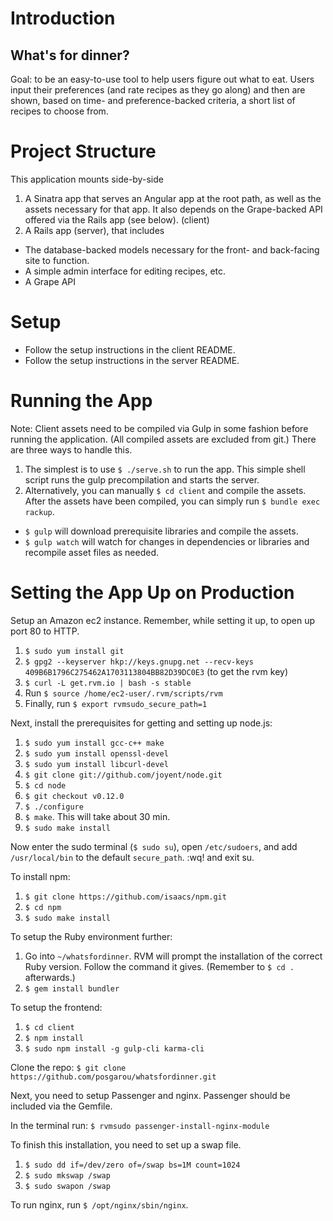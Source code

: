 # Introduction
## What's for dinner?

Goal: to be an easy-to-use tool to help users figure out what to eat.  Users input their preferences (and rate recipes as they go along) and then are shown, based on time- and preference-backed criteria, a short list of recipes to choose from.

# Project Structure

This application mounts side-by-side

1. A Sinatra app that serves an Angular app at the root path, as well as the assets necessary for that app.  It also depends on the Grape-backed API offered via the Rails app (see below).  (client)
2. A Rails app (server), that includes
  * The database-backed models necessary for the front- and back-facing site to function.
  * A simple admin interface for editing recipes, etc.
  * A Grape API

# Setup

* Follow the setup instructions in the client README.
* Follow the setup instructions in the server README.

# Running the App

Note: Client assets need to be compiled via Gulp in some fashion before running the application.  (All compiled assets are excluded from git.)  There are three ways to handle this.

1. The simplest is to use `$ ./serve.sh` to run the app.  This simple shell script runs the gulp precompilation and starts the server.
2. Alternatively, you can manually `$ cd client` and compile the assets.  After the assets have been compiled, you can simply run `$ bundle exec rackup`.
  * `$ gulp` will download prerequisite libraries and compile the assets.
  * `$ gulp watch` will watch for changes in dependencies or libraries and recompile asset files as needed.

# Setting the App Up on Production

Setup an Amazon ec2 instance.  Remember, while setting it up, to open up port 80 to HTTP.

1. `$ sudo yum install git`
2. `$ gpg2 --keyserver hkp://keys.gnupg.net --recv-keys 409B6B1796C275462A1703113804BB82D39DC0E3` (to get the rvm key)
3. `$ curl -L get.rvm.io | bash -s stable`
4. Run `$ source /home/ec2-user/.rvm/scripts/rvm`
5. Finally, run `$ export rvmsudo_secure_path=1`

Next, install the prerequisites for getting and setting up node.js:

1. `$ sudo yum install gcc-c++ make`
2. `$ sudo yum install openssl-devel`
3. `$ sudo yum install libcurl-devel`
4. `$ git clone git://github.com/joyent/node.git`
5. `$ cd node`
6. `$ git checkout v0.12.0`
7. `$ ./configure`
8. `$ make`.  This will take about 30 min.
9. `$ sudo make install`

Now enter the sudo terminal (`$ sudo su`), open `/etc/sudoers`, and add `/usr/local/bin` to the default `secure_path`.  :wq! and exit su.

To install npm:

1. `$ git clone https://github.com/isaacs/npm.git`
2. `$ cd npm`
3. `$ sudo make install`

To setup the Ruby environment further:

1. Go into `~/whatsfordinner`.  RVM will prompt the installation of the correct Ruby version.  Follow the command it gives.  (Remember to `$ cd .` afterwards.)
2. `$ gem install bundler`

To setup the frontend:
1. `$ cd client`
2. `$ npm install`
3. `$ sudo npm install -g gulp-cli karma-cli`

Clone the repo: `$ git clone https://github.com/posgarou/whatsfordinner.git`

Next, you need to setup Passenger and nginx.  Passenger should be included via the Gemfile.

In the terminal run: `$ rvmsudo passenger-install-nginx-module`

To finish this installation, you need to set up a swap file.

1. `$ sudo dd if=/dev/zero of=/swap bs=1M count=1024`
2. `$ sudo mkswap /swap`
3. `$ sudo swapon /swap`

To run nginx, run `$ /opt/nginx/sbin/nginx`.